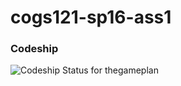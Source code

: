# cogs121-sp16-ass1

### Codeship
![Codeship Status for thegameplan](https://codeship.com/projects/6491ad30-e275-0133-a7f8-2e7ba760e325/status?branch=master)


